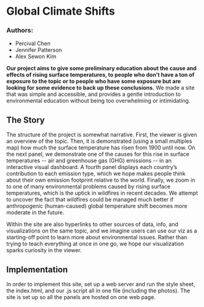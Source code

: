 # Global Climate Shifts

### Authors:
* Percival Chen
* Jennifer Patterson
* Alex Sewon Kim
 
**Our project aims to give some preliminary education about the cause and effects of rising surface temperatures, to people who don’t have a ton of exposure to the topic or to people who have some exposure but are looking for some evidence to back up these conclusions.** We made a site that was simple and accessible, and provides a gentle introduction to environmental education without being too overwhelming or intimidating. 
 
## The Story
The structure of the project is somewhat narrative. First, the viewer is given an overview of the topic. Then, it is demonstrated (using a small multiples map) how much the surface temperature has risen from 1900 until now. On the next panel, we demonstrate one of the causes for this rise in surface temperatures -- air and greenhouse gas (GHG) emissions -- in an interactive visual dashboard. A fourth panel displays each country’s contribution to each emission type, which we hope makes people think about their own emission footprint relative to the world. Finally, we zoom in to one of many environmental problems caused by rising surface temperatures, which is the uptick in wildfires in recent decades. We attempt to uncover the fact that wildfires could be managed much better if anthropogenic (human-caused) global temperature shift becomes more moderate in the future. 

Within the site are also hyperlinks to other sources of data, info, and visualizations on the same topic, and we imagine users can use our viz as a starting-off point to learn more about environmental issues. Rather than trying to teach everything at once in one go, we hope our visualization sparks curiosity in the viewer. 

## Implementation
In order to implement this site, set up a web server and run the style sheet, the index.html, and our .js script all in one file (including the photos). The site is set up so all the panels are hosted on one web page. 

